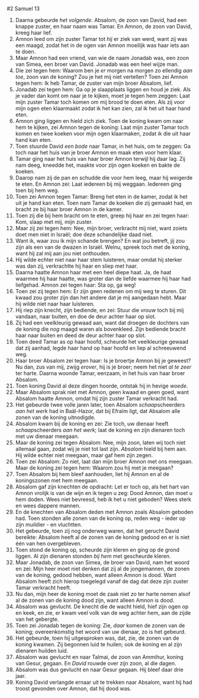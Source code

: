 #2 Samuel 13
1. Daarna gebeurde *het volgende*. Absalom, de zoon van David, had een knappe zuster, en haar naam was Tamar. En Amnon, de zoon van David, kreeg haar lief.
2. Amnon leed om zijn zuster Tamar tot *hij* er ziek van werd, want zij was een maagd, zodat het in de ogen van Amnon moeilijk was haar iets aan te doen.
3. Maar Amnon had een vriend, van wie de naam Jonadab was, een zoon van Simea, een broer van David. Jonadab was een heel wijze man.
4. Die zei tegen hem: Waarom ben je *er* morgen na morgen zo ellendig *aan toe*, zoon van de koning? Zou je het mij niet vertellen? Toen zei Amnon tegen hem: Ik heb Tamar, de zuster van mijn broer Absalom, lief.
5. Jonadab zei tegen hem: Ga op je slaapplaats liggen en houd je ziek. Als je vader dan komt om naar je te kijken, moet je tegen hem zeggen: Laat mijn zuster Tamar toch komen om mij brood te doen eten. Als zij voor mijn ogen eten klaarmaakt zodat ik het kan zien, zal ik het uit haar hand eten.
6. Amnon ging liggen en hield zich ziek. Toen de koning kwam om naar hem te kijken, zei Amnon tegen de koning: Laat mijn zuster Tamar toch komen en twee koeken voor mijn ogen klaarmaken, zodat ik die uit haar hand kan eten.
7. Toen stuurde David *een bode* naar Tamar, in het huis, om te zeggen: Ga toch naar het huis van je broer Amnon en maak eten voor hem klaar.
8. Tamar ging naar het huis van haar broer Amnon terwijl hij daar lag. Zij nam deeg, kneedde het, maakte voor zijn ogen koeken en bakte de koeken.
9. Daarop nam zij de pan en schudde die voor hem leeg, maar hij weigerde te eten. En Amnon zei: Laat iedereen bij mij weggaan. Iedereen ging toen bij hem weg.
10. Toen zei Amnon tegen Tamar: Breng het eten in de kamer, zodat ik het uit je hand kan eten. Toen nam Tamar de koeken die zij gemaakt had, en bracht ze bij haar broer Amnon in de kamer.
11. Toen zij die bij hem bracht om te eten, greep hij haar en zei tegen haar: Kom, slaap met mij, mijn zuster.
12. Maar zij zei tegen hem: Nee, mijn broer, verkracht mij niet, want zoiets doet men niet in Israël; doe deze schandelijke daad niet.
13. Want ik, waar zou ik mijn schande brengen? En wat jou betreft, jij zou zijn als een van de dwazen in Israël. Welnu, spreek toch met de koning, want hij zal mij aan jou niet onthouden.
14. Hij wilde echter niet naar haar stem luisteren, maar omdat hij sterker was dan zij, verkrachtte hij haar en sliep met haar.
15. Daarna haatte Amnon haar met een heel diepe haat. Ja, de haat waarmee hij haar haatte, was groter dan de liefde waarmee hij haar had liefgehad. Amnon zei tegen haar: Sta op, ga weg!
16. Toen zei zij tegen hem: Er zijn geen redenen om mij weg te sturen. Dit kwaad zou groter zijn dan het andere dat je mij aangedaan hebt. Maar hij wilde niet naar haar luisteren.
17. Hij riep zijn knecht, zijn bediende, en zei: Stuur die *vrouw* toch bij mij vandaan, naar buiten, en doe de deur achter haar op slot.
18. Zij had een veelkleurig gewaad aan, want dat droegen de dochters van de koning die *nog* maagd waren als bovenkleed. Zijn bediende bracht haar naar buiten en deed de deur achter haar op slot.
19. Toen deed Tamar as op haar hoofd, scheurde het veelkleurige gewaad dat zij aanhad, legde haar hand op haar hoofd en liep al schreeuwend weg.
20. Haar broer Absalom zei tegen haar: Is je broertje Amnon bij je geweest? Nu dan, zus van mij, zwijg *erover*, hij is je broer; neem het niet *al te zeer* ter harte. Daarna woonde Tamar, eenzaam, in het huis van haar broer Absalom.
21. Toen koning David al deze dingen hoorde, ontstak hij in hevige *woede*.
22. Maar Absalom sprak niet met Amnon, geen kwaad en geen goed, want Absalom haatte Amnon, omdat hij zijn zuster Tamar verkracht had.
23. Het gebeurde twee volle jaren later, toen Absalom *schaap*scheerders *aan het werk* had in Baäl-Hazor, dat bij Efraïm ligt, dat Absalom alle zonen van de koning uitnodigde.
24. Absalom kwam bij de koning en zei: Zie toch, uw dienaar heeft *schaap*scheerders *aan het werk*; laat de koning en zijn dienaren toch met uw dienaar meegaan.
25. Maar de koning zei tegen Absalom: Nee, mijn zoon, laten wij toch niet allemaal gaan, zodat wij je niet tot last zijn. *Absalom* hield bij hem aan. Hij wilde echter niet meegaan, maar gaf hem zijn zegen.
26. Toen zei Absalom: Zo niet, laat dan mijn broer Amnon met ons meegaan. Maar de koning zei tegen hem: Waarom zou hij met je meegaan?
27. Toen Absalom bij hem bleef aanhouden, liet hij Amnon en al de koningszonen met hem meegaan.
28. Absalom gaf zijn knechten de opdracht: Let er toch op, als het hart van Amnon vrolijk is van de wijn en ik tegen u zeg: Dood Amnon, dan moet u hem doden. Wees niet bevreesd, heb ík het u niet geboden? Wees sterk en wees dappere mannen.
29. En de knechten van Absalom deden met Amnon zoals Absalom geboden had. Toen stonden alle zonen van de koning op, reden weg - ieder op zijn muildier - en vluchtten.
30. Het gebeurde, toen zij nog onderweg waren, dat het gerucht David bereikte: Absalom heeft al de zonen van de koning gedood en er is niet één van hen overgebleven.
31. Toen stond de koning op, scheurde zijn kleren en ging op de grond liggen. Al zijn dienaren stonden *bij hem* met gescheurde kleren.
32. Maar Jonadab, de zoon van Simea, de broer van David, nam het woord en zei: Mijn heer moet niet denken dat zij al de jongemannen, de zonen van de koning, gedood hebben, want alleen Amnon is dood. Want Absalom heeft zich hierop toegelegd vanaf de dag dat deze zijn zuster Tamar verkracht heeft.
33. Nu dan, mijn heer de koning moet de zaak niet *zo* ter harte nemen alsof al de zonen van de koning dood zijn, want alleen Amnon is dood.
34. Absalom was gevlucht. De knecht die de wacht hield, hief zijn ogen op en keek, en zie, er kwam veel volk van de weg achter hem, aan de zijde van het gebergte.
35. Toen zei Jonadab tegen de koning: Zie, *daar* komen de zonen van de koning; overeenkomstig het woord van uw dienaar, zo is het gebeurd.
36. Het gebeurde, toen hij uitgesproken was, dat, zie, de zonen van de koning kwamen. Zij begonnen luid te huilen; ook de koning en al zijn dienaren huilden luid.
37. Absalom was gevlucht en naar Talmai, de zoon van Ammihur, koning van Gesur, gegaan. En *David* rouwde over zijn zoon, al die dagen.
38. Absalom was dus gevlucht en naar Gesur gegaan. Hij bleef daar drie jaar.
39. Koning David verlangde ernaar uit te trekken naar Absalom, want hij had troost gevonden over Amnon, dat hij dood was.
